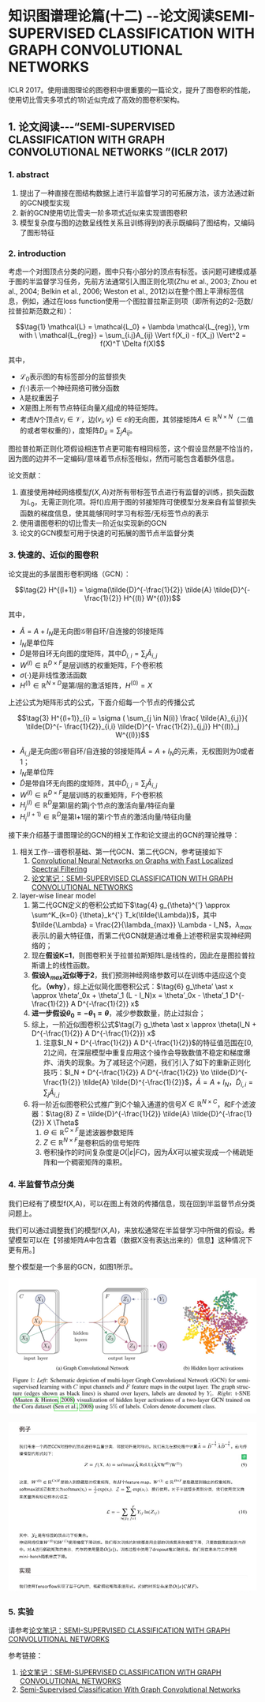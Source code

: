 <h1>知识图谱理论篇(十二) --论文阅读SEMI-SUPERVISED CLASSIFICATION WITH GRAPH CONVOLUTIONAL NETWORKS  
</h1>

ICLR 2017。使用谱图理论的图卷积中很重要的一篇论文，提升了图卷积的性能，使用切比雪夫多项式的1阶近似完成了高效的图卷积架构。

<h2>1. 论文阅读---“SEMI-SUPERVISED CLASSIFICATION WITH GRAPH CONVOLUTIONAL NETWORKS
”(ICLR 2017)</h2>

<h3>1. abstract</h3>

1. 提出了一种直接在图结构数据上进行半监督学习的可拓展方法，该方法通过新的GCN模型实现
2. 新的GCN使用切比雪夫一阶多项式近似来实现谱图卷积
3. 模型复杂度与图的边数呈线性关系且训练得到的表示既编码了图结构，又编码了图形特征

<h3>2. introduction</h3>

考虑一个对图顶点分类的问题，图中只有小部分的顶点有标签。该问题可建模成基于图的半监督学习任务，先前方法通常引入图正则化项(Zhu et al., 2003; Zhou et al., 2004; Belkin et al., 2006; Weston et al., 2012)以在整个图上平滑标签信息，例如，通过在loss function使用一个图拉普拉斯正则项（即所有边的2-范数/拉普拉斯范数之和）：

$$\tag{1} \mathcal{L} = \mathcal{L_0} + \lambda \mathcal{L_{reg}}, \rm with \ \mathcal{L_{reg}} = \sum_{i.j}A_{ij} \Vert f(X_i) - f(X_j) \Vert^2 = f(X)^T \Delta f(X)$$

其中，
+ $\mathcal{L_0}$表示图的有标签部分的监督损失
+ $f(\cdot)$表示一个神经网络可微分函数
+ $\lambda$是权重因子
+ $X$是图上所有节点特征向量$X_i$组成的特征矩阵。
+ 考虑𝑁个顶点$v_i \in \mathcal{V}$，边$(v_i, v_j) \in \varepsilon$的无向图，其邻接矩阵$A \in \mathbb{R}^{N \times N}$（二值的或者带权重的），度矩阵$D_{ii} = \sum_jA_{ij}$。

图拉普拉斯正则化项假设相连节点更可能有相同标签，这个假设显然是不恰当的，因为图的边并不一定编码/意味着节点标签相似，然而可能包含着额外信息。

论文贡献：
1. 直接使用神经网络模型$f(X,A)$对所有带标签节点进行有监督的训练，损失函数为$L_0$，无需正则化项。将f()应用于图的邻接矩阵可使模型分发来自有监督损失函数的梯度信息，使其能够同时学习有标签/无标签节点的表示
2. 使用谱图卷积的切比雪夫一阶近似实现新的GCN
3. 论文的GCN模型可用于快速的可拓展的图节点半监督分类


<h3>3. 快速的、近似的图卷积</h3>

论文提出的多层图形卷积网络（GCN）：

$$\tag{2} H^{(l+1)} = \sigma(\tilde{D}^{-\frac{1}{2}} \tilde{A} \tilde{D}^{-\frac{1}{2}} H^{(l)} W^{(l)})$$

其中，
+ $\tilde{A} = A + I_N$是无向图$\mathcal{G}$带自环/自连接的邻接矩阵
+ $I_N$是单位阵
+ $\tilde{D}$是带自环无向图的度矩阵，其中$\tilde{D}_{i,i} = \sum_j \tilde{A}_{i,j}$
+ $W^{(l)} \in \mathbb{R}^{D \times F}$是层训练的权重矩阵，F个卷积核
+ $\sigma(\cdot)$是非线性激活函数
+ $H^{(l)} \in \mathbb{R}^{N \times D}$是第𝑙层的激活矩阵，$H^{(0)} = X$

上述公式为矩阵形式的公式，下面介绍每一个节点的传播公式

$$\tag{3} H^{(l+1)}_{i} = \sigma ( \sum_{j \in N(i)} \frac{ \tilde{A}_{i,j}}{ \tilde{D}^{- \frac{1}{2}}_{i,i}  \tilde{D}^{- \frac{1}{2}}_{j,j}} H^{(l)}_j W^{(l)})$$

+ $\tilde{A}_{i, j}$是无向图$\mathcal{G}$带自环/自连接的邻接矩阵$\tilde{A} = A + I_N$的元素，无权图则为0或者1；
+ $I_N$是单位阵
+ $\tilde{D}$是带自环无向图的度矩阵，其中$\tilde{D}_{i,i} = \sum_j \tilde{A}_{i,j}$
+ $W^{(l)} \in \mathbb{R}^{D \times F}$是层训练的权重矩阵，F个卷积核
+ $H^{(l)}_j \in \mathbb{R}^{D}$是第l层的第j个节点的激活向量/特征向量
+ $H^{(l+1)}_i \in \mathbb{R}^{D}$是第l+1层的第i个节点的激活向量/特征向量


接下来介绍基于谱图理论的GCN的相关工作和论文提出的GCN的理论推导：

1. 相关工作--谱卷积基础、第一代GCN、第二代GCN，参考链接如下
    1. [Convolutional Neural Networks on Graphs with Fast Localized Spectral Filtering](https://github.com/charosen/ClassNotes/blob/master/knowledge_graph/cnn_on_graph_fast_localized_spectral_filtering.md)
    2. [论文笔记：SEMI-SUPERVISED CLASSIFICATION WITH GRAPH CONVOLUTIONAL NETWORKS](https://blog.csdn.net/qq_41727666/article/details/84640549)
2. layer-wise linear model
    1. 第二代GCN定义的卷积公式如下$\tag{4} g_{\theta}^{'} \approx \sum^K_{k=0} {\theta}_k^{'} T_k(\tilde{\Lambda})$，其中$\tilde{\Lambda} = \frac{2}{\lambda_{max}} \Lambda - I_N$，$\lambda_{max}$表示L的最大特征值，而第二代GCN就是通过堆叠上述卷积层实现神经网络的；
    2. 现在**假设K=1**，则图卷积关于拉普拉斯矩阵L是线性的，因此在是图拉普拉斯谱上的线性函数。
    3. **假设$\lambda_{max}$近似等于2**，我们预测神经网络参数可以在训练中适应这个变化。**（why）**，综上近似简化图卷积公式：$\tag{6} g_\theta’ \ast x \approx \theta’_0x + \theta’_1 (L - I_N)x = \theta’_0x - \theta’_1 D^{-\frac{1}{2}} A D^{-\frac{1}{2}} x$
    4. **进一步假设$\theta_0 = - \theta_1 = \theta$**，减少参数数量，防止过拟合；
    5. 综上，一阶近似图卷积公式$\tag{7} g_\theta \ast x \approx \theta(I_N + D^{-\frac{1}{2}} A D^{-\frac{1}{2}}) x$
        1. 注意$I_N + D^{-\frac{1}{2}} A D^{-\frac{1}{2}}$的特征值范围在[0, 2]之间，在深层模型中重复应用这个操作会导致数值不稳定和梯度爆炸、消失的现象。为了减轻这个问题，我们引入了如下的重新正则化技巧：$I_N + D^{-\frac{1}{2}} A D^{-\frac{1}{2}} \to \tilde{D}^{-\frac{1}{2}} \tilde{A} \tilde{D}^{-\frac{1}{2}}$，$\tilde{A} = A + I_N$，$\tilde{D}_{i,i} = \sum_j \tilde{A}_{i,j}$
    6. 将一阶近似图卷积公式推广到C个输入通道的信号$X \in \mathbb{R}^{N \times C}$，和F个滤波器：$\tag{8} Z = \tilde{D}^{-\frac{1}{2}} \tilde{A} \tilde{D}^{-\frac{1}{2}} X \Theta$
        1. $\Theta \in \mathbb{R}^{C \times F}$是滤波器参数矩阵
        2. $Z \in \mathbb{R}^{N \times F}$是卷积后的信号矩阵
        3. 卷积操作的时间复杂度是$O(\vert \varepsilon \vert F C)$，因为$\tilde{A} X$可以被实现成一个稀疏矩阵和一个稠密矩阵的乘积。

<h3>4. 半监督节点分类</h3>

我们已经有了模型f(X,A)，可以在图上有效的传播信息，现在回到半监督节点分类问题上。

我们可以通过调整我们的模型f(X,A)，来放松通常在半监督学习中所做的假设。希望模型可以在【邻接矩阵A中包含着（数据X没有表达出来的）信息】这种情况下更有用。]

整个模型是一个多层的GCN，如图1所示。

![](media/15584039551610.jpg)


![](media/15584043896087.jpg)


<h3>5. 实验</h3>

请参考[论文笔记：SEMI-SUPERVISED CLASSIFICATION WITH GRAPH CONVOLUTIONAL NETWORKS](https://blog.csdn.net/qq_41727666/article/details/84640549)


参考链接：
1. [论文笔记：SEMI-SUPERVISED CLASSIFICATION WITH GRAPH CONVOLUTIONAL NETWORKS](https://blog.csdn.net/qq_41727666/article/details/84640549)
2. [Semi-Supervised Classification With Graph Convolutional Networks](https://davidham3.github.io/blog/2018/07/02/semi-supervised-classification-with-graph-convolutional-networks/)

